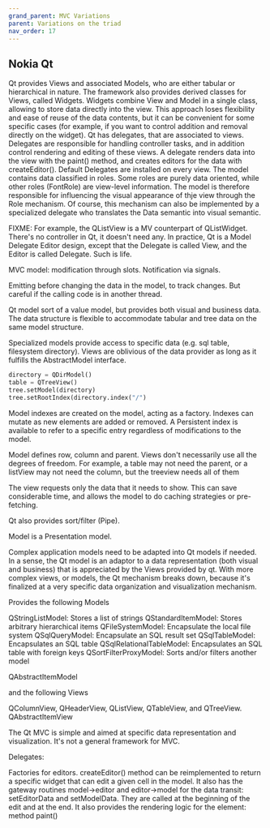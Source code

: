 ```yaml
---
grand_parent: MVC Variations
parent: Variations on the triad
nav_order: 17
---
```

Nokia Qt
--------

Qt provides Views and associated Models, who are either tabular or hierarchical
in nature.  The framework also provides derived classes for Views, called
Widgets. Widgets combine View and Model in a single class, allowing to store
data directly into the view. This approach loses flexibility and ease of reuse
of the data contents, but it can be convenient for some specific cases (for
example, if you want to control addition and removal directly on the widget).
Qt has delegates, that are associated to views. Delegates are responsible for
handling controller tasks, and in addition control rendering and editing of
these views. A delegate renders data into the view with the paint() method, and
creates editors for the data with createEditor(). Default Delegates are
installed on every view.  The model contains data classified in roles. Some
roles are purely data oriented, while other roles (FontRole) are view-level
information. The model is therefore responsible for influencing the visual
appearance of thje view through the Role mechanism. Of course, this mechanism
can also be implemented by a specialized delegate who translates the Data
semantic into visual semantic.

FIXME: For example, the QListView is a MV counterpart of QListWidget.
There's no controller in Qt, it doesn't need any. In practice, Qt is a
Model Delegate Editor design, except that the Delegate is called View, and
the Editor is called Delegate. Such is life.

MVC model: modification through slots. Notification via signals.

Emitting before changing the data in the model, to track changes. But careful
if the calling code is in another thread.

Qt model sort of a value model, but provides both visual and business data.
The data structure is flexible to accommodate tabular and tree data on the same model
structure.

Specialized models provide access to specific data (e.g. sql table, filesystem directory).
Views are oblivious of the data provider as long as it fulfills the AbstractModel interface.

```python
directory = QDirModel()
table = QTreeView()
tree.setModel(directory)
tree.setRootIndex(directory.index("/")
```


Model indexes are created on the model, acting as a factory. Indexes can mutate as new elements
are added or removed. A Persistent index is available to refer to a specific entry regardless
of modifications to the model.

Model defines row, column and parent. Views don't necessarily use all the degrees of freedom.
For example, a table may not need the parent, or a listView may not need the column, but the
treeview needs all of them


The view requests only the data that it needs to show. This can save considerable time,
and allows the model to do caching strategies or pre-fetching.


Qt also provides sort/filter (Pipe).

Model is a Presentation model.

Complex application models need to be adapted into Qt models if needed.
In a sense, the Qt model is an adaptor to a data representation (both visual and
business) that is appreciated by the Views provided by qt.
With more complex views, or models, the Qt mechanism breaks down, because it's
finalized at a very specific data organization and visualization mechanism.

Provides the following Models


QStringListModel: Stores a list of strings
QStandardItemModel: Stores arbitrary hierarchical items
QFileSystemModel:  Encapsulate the local file system
QSqlQueryModel: Encapsulate an SQL result set
QSqlTableModel: Encapsulates an SQL table
QSqlRelationalTableModel: Encapsulates an SQL table with foreign keys
QSortFilterProxyModel: Sorts and/or filters another model

QAbstractItemModel

and the following Views

QColumnView, QHeaderView, QListView, QTableView, and QTreeView.
QAbstractItemView

The Qt MVC is simple and aimed at specific data representation and
visualization. It's not a general framework for MVC.


Delegates:

Factories for editors. createEditor() method can be reimplemented to return
a specific widget that can edit a given cell in the model.
It also has the gateway routines model->editor and editor->model for the data
transit: setEditorData and setModelData. They are called at the beginning of the edit
and at the end.
It also provides the rendering logic for the element: method paint()

